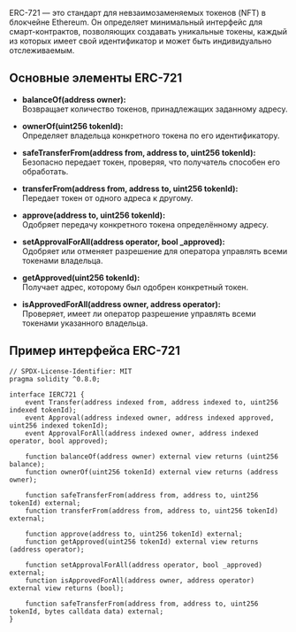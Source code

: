 ERC-721 — это стандарт для невзаимозаменяемых токенов (NFT) в блокчейне Ethereum. Он определяет минимальный интерфейс для смарт-контрактов, позволяющих создавать уникальные токены, каждый из которых имеет свой идентификатор и может быть индивидуально отслеживаемым.

## Основные элементы ERC-721

- **balanceOf(address owner):**  
  Возвращает количество токенов, принадлежащих заданному адресу.

- **ownerOf(uint256 tokenId):**  
  Определяет владельца конкретного токена по его идентификатору.

- **safeTransferFrom(address from, address to, uint256 tokenId):**  
  Безопасно передает токен, проверяя, что получатель способен его обработать.

- **transferFrom(address from, address to, uint256 tokenId):**  
  Передает токен от одного адреса к другому.

- **approve(address to, uint256 tokenId):**  
  Одобряет передачу конкретного токена определённому адресу.

- **setApprovalForAll(address operator, bool _approved):**  
  Одобряет или отменяет разрешение для оператора управлять всеми токенами владельца.

- **getApproved(uint256 tokenId):**  
  Получает адрес, которому был одобрен конкретный токен.

- **isApprovedForAll(address owner, address operator):**  
  Проверяет, имеет ли оператор разрешение управлять всеми токенами указанного владельца.

## Пример интерфейса ERC-721

```solidity
// SPDX-License-Identifier: MIT
pragma solidity ^0.8.0;

interface IERC721 {
    event Transfer(address indexed from, address indexed to, uint256 indexed tokenId);
    event Approval(address indexed owner, address indexed approved, uint256 indexed tokenId);
    event ApprovalForAll(address indexed owner, address indexed operator, bool approved);

    function balanceOf(address owner) external view returns (uint256 balance);
    function ownerOf(uint256 tokenId) external view returns (address owner);

    function safeTransferFrom(address from, address to, uint256 tokenId) external;
    function transferFrom(address from, address to, uint256 tokenId) external;

    function approve(address to, uint256 tokenId) external;
    function getApproved(uint256 tokenId) external view returns (address operator);

    function setApprovalForAll(address operator, bool _approved) external;
    function isApprovedForAll(address owner, address operator) external view returns (bool);

    function safeTransferFrom(address from, address to, uint256 tokenId, bytes calldata data) external;
}
